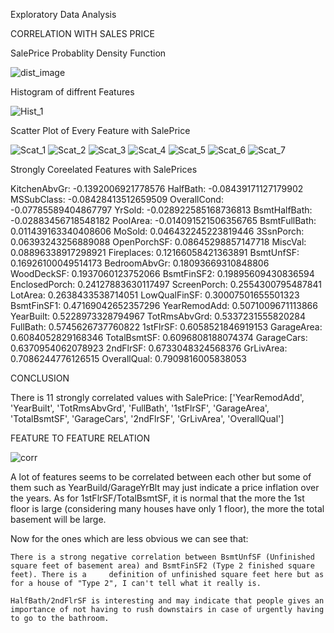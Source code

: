 Exploratory Data Analysis

CORRELATION WITH SALES PRICE

SalePrice Probablity Density Function

![dist_image](https://user-images.githubusercontent.com/109108274/183962915-d580530c-66ca-48df-a749-b9d208466996.png)

Histogram of diffrent Features

![Hist_1](https://user-images.githubusercontent.com/109108274/183964506-7fec3d63-de41-4149-99a9-e38b7a411aa3.png)

Scatter Plot of Every Feature with SalePrice

![Scat_1](https://user-images.githubusercontent.com/109108274/183965926-a20c6c33-5afc-4366-9478-9619ad546cbd.png)
![Scat_2](https://user-images.githubusercontent.com/109108274/183965985-3af7f13b-7624-4984-b5c1-58274e011975.png)
![Scat_3](https://user-images.githubusercontent.com/109108274/183965989-abb64e21-ca37-4791-96de-49f578b190eb.png)
![Scat_4](https://user-images.githubusercontent.com/109108274/183965991-cd391472-c9b4-4d7c-b460-679c5d7338a6.png)
![Scat_5](https://user-images.githubusercontent.com/109108274/183965997-f8c07408-e4df-489c-94ac-7e2ae6ffacde.png)
![Scat_6](https://user-images.githubusercontent.com/109108274/183966000-a7c94e21-b835-42f1-8c97-3527938758c6.png)
![Scat_7](https://user-images.githubusercontent.com/109108274/183966004-291e19bd-0046-458a-849c-57ce7f88b79c.png)

Strongly Coreelated Features with SalePrices

   KitchenAbvGr: -0.1392006921778576
       HalfBath: -0.08439171127179902
     MSSubClass: -0.08428413512659509
    OverallCond: -0.07785589404867797
         YrSold: -0.028922585168736813
   BsmtHalfBath: -0.02883456718548182
       PoolArea: -0.014091521506356765
   BsmtFullBath: 0.011439163340408606
         MoSold: 0.046432245223819446
      3SsnPorch: 0.06393243256889088
    OpenPorchSF: 0.08645298857147718
        MiscVal: 0.08896338917298921
     Fireplaces: 0.12166058421363891
      BsmtUnfSF: 0.16926100049514173
   BedroomAbvGr: 0.18093669310848806
     WoodDeckSF: 0.1937060123752066
     BsmtFinSF2: 0.19895609430836594
  EnclosedPorch: 0.24127883630117497
    ScreenPorch: 0.2554300795487841
        LotArea: 0.2638433538714051
   LowQualFinSF: 0.30007501655501323
     BsmtFinSF1: 0.47169042652357296
   YearRemodAdd: 0.5071009671113866
      YearBuilt: 0.5228973328794967
   TotRmsAbvGrd: 0.5337231555820284
       FullBath: 0.5745626737760822
       1stFlrSF: 0.6058521846919153
     GarageArea: 0.6084052829168346
    TotalBsmtSF: 0.6096808188074374
     GarageCars: 0.6370954062078923
       2ndFlrSF: 0.6733048324568376
      GrLivArea: 0.7086244776126515
    OverallQual: 0.7909816005838053

CONCLUSION

There is 11 strongly correlated values with SalePrice:
['YearRemodAdd', 'YearBuilt', 'TotRmsAbvGrd', 'FullBath', '1stFlrSF', 'GarageArea', 'TotalBsmtSF', 'GarageCars', '2ndFlrSF', 'GrLivArea', 'OverallQual']

FEATURE TO FEATURE RELATION

![corr](https://user-images.githubusercontent.com/109108274/183973903-dfb96291-38c2-4908-89c2-2489e8010763.png)

A lot of features seems to be correlated between each other but some of them such as YearBuild/GarageYrBlt may just indicate a price inflation over the years. As for 1stFlrSF/TotalBsmtSF, it is normal that the more the 1st floor is large (considering many houses have only 1 floor), the more the total basement will be large.

Now for the ones which are less obvious we can see that:

    There is a strong negative correlation between BsmtUnfSF (Unfinished square feet of basement area) and BsmtFinSF2 (Type 2 finished square feet). There is a     definition of unfinished square feet here but as for a house of "Type 2", I can't tell what it really is.
    
    HalfBath/2ndFlrSF is interesting and may indicate that people gives an importance of not having to rush downstairs in case of urgently having to go to the bathroom.
